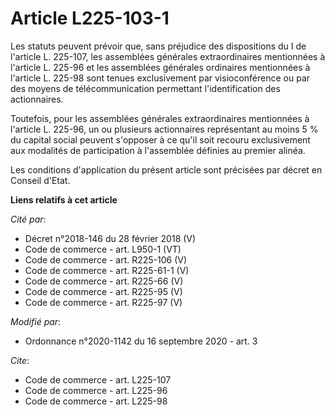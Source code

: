 # Article L225-103-1

Les statuts peuvent prévoir que, sans préjudice des dispositions du I de l'article L. 225-107, les assemblées générales
extraordinaires mentionnées à l'article L. 225-96 et les assemblées générales ordinaires mentionnées à l'article L. 225-98
sont tenues exclusivement par visioconférence ou par des moyens de télécommunication permettant l'identification des
actionnaires.

Toutefois, pour les assemblées générales extraordinaires mentionnées à l'article L. 225-96, un ou plusieurs actionnaires
représentant au moins 5 % du capital social peuvent s'opposer à ce qu'il soit recouru exclusivement aux modalités de
participation à l'assemblée définies au premier alinéa.

Les conditions d'application du présent article sont précisées par décret en Conseil d'Etat.

**Liens relatifs à cet article**

_Cité par_:

  - Décret n°2018-146 du 28 février 2018 (V)
  - Code de commerce - art. L950-1 (VT)
  - Code de commerce - art. R225-106 (V)
  - Code de commerce - art. R225-61-1 (V)
  - Code de commerce - art. R225-66 (V)
  - Code de commerce - art. R225-95 (V)
  - Code de commerce - art. R225-97 (V)

_Modifié par_:

  - Ordonnance n°2020-1142 du 16 septembre 2020 - art. 3

_Cite_:

  - Code de commerce - art. L225-107
  - Code de commerce - art. L225-96
  - Code de commerce - art. L225-98
